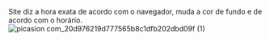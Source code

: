 Site diz a hora exata de acordo com o navegador, muda a cor de fundo e de acordo com o horário.
![picasion com_20d976219d777565b8c1dfb202dbd09f (1)](https://user-images.githubusercontent.com/90011243/162642701-2244b540-85ef-428f-8696-3dd6faabbf38.gif)
